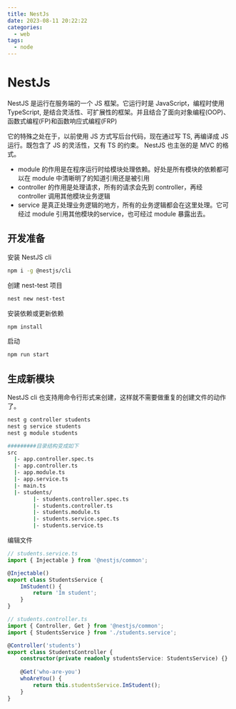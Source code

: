 ```yaml
---
title: NestJs
date: 2023-08-11 20:22:22
categories:
  - web
tags:
  - node
---
```


# NestJs

NestJS 是运行在服务端的一个 JS 框架。它运行时是 JavaScript，编程时使用TypeScript, 是结合灵活性、可扩展性的框架。并且结合了面向对象编程(OOP)、函数式编程(FP)和函数响应式编程(FRP)

它的特殊之处在于，以前使用 JS 方式写后台代码，现在通过写 TS, 再编译成 JS 运行。既包含了 JS 的灵活性，又有 TS 的约束。
NestJS 也主张的是 MVC 的格式。

- module 的作用是在程序运行时给模块处理依赖。好处是所有模块的依赖都可以在 module 中清晰明了的知道引用还是被引用
- controller 的作用是处理请求，所有的请求会先到 controller，再经 controller 调用其他模块业务逻辑
- service 是真正处理业务逻辑的地方，所有的业务逻辑都会在这里处理。它可经过 module 引用其他模块的service，也可经过 module 暴露出去。

## 开发准备

安装 NestJS cli

```bash
npm i -g @nestjs/cli
```

创建 nest-test 项目

```bash
nest new nest-test
```

安装依赖或更新依赖

```bash
npm install
```

启动

```bash
npm run start
```

## 生成新模块

NestJS cli 也支持用命令行形式来创建，这样就不需要做重复的创建文件的动作了。

```bash
nest g controller students
nest g service students
nest g module students

#########目录结构变成如下
src
  |- app.controller.spec.ts
  |- app.controller.ts     
  |- app.module.ts         
  |- app.service.ts        
  |- main.ts               
  |- students/
        |- students.controller.spec.ts
        |- students.controller.ts     
        |- students.module.ts         
        |- students.service.spec.ts
        |- students.service.ts       
```

编辑文件

```ts
// students.service.ts
import { Injectable } from '@nestjs/common';

@Injectable()
export class StudentsService {
    ImStudent() {
        return 'Im student';
    }
}
```

```ts
// students.controller.ts
import { Controller, Get } from '@nestjs/common';
import { StudentsService } from './students.service';

@Controller('students')
export class StudentsController {
    constructor(private readonly studentsService: StudentsService) {}
  
    @Get('who-are-you')
    whoAreYou() {
        return this.studentsService.ImStudent();
    }
}
```
